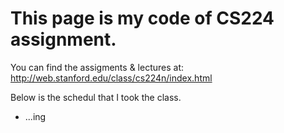 This page is my code of CS224 assignment.
=============================================================
You can find the assigments & lectures at:  
http://web.stanford.edu/class/cs224n/index.html

Below is the schedul that I took the class.  
* ...ing
